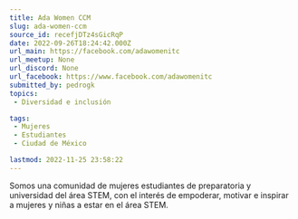 ```yaml
---
title: Ada Women CCM
slug: ada-women-ccm
source_id: recefjDTz4sGicRqP
date: 2022-09-26T18:24:42.000Z
url_main: https://facebook.com/adawomenitc
url_meetup: None
url_discord: None
url_facebook: https://www.facebook.com/adawomenitc
submitted_by: pedrogk
topics: 
 - Diversidad e inclusión

tags: 
 - Mujeres
 - Estudiantes
 - Ciudad de México

lastmod: 2022-11-25 23:58:22
---
```


Somos una comunidad de mujeres estudiantes de preparatoria y universidad del área STEM, con el interés de empoderar, motivar e inspirar a mujeres y niñas a estar en el área STEM.
